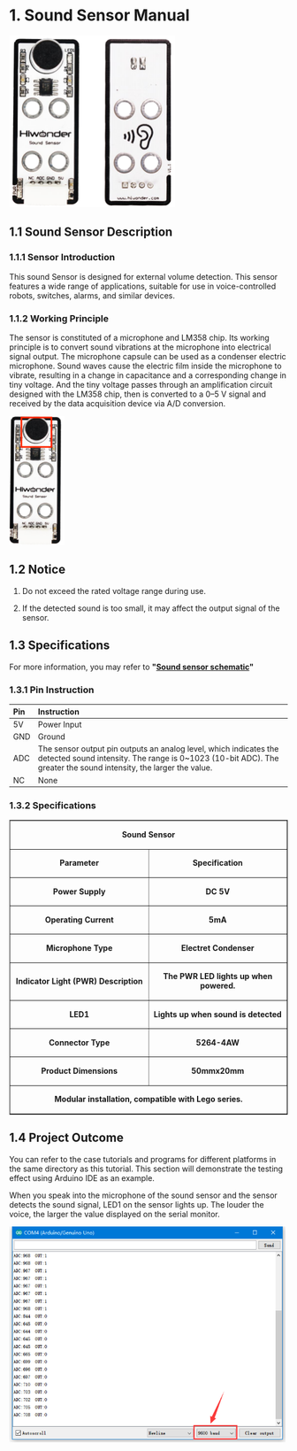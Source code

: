# 1. Sound Sensor Manual

<img class="common_img" src="../_static/media/chapter_1/section_1/media/image2.png" style="width:300px" />

## 1.1 Sound Sensor Description

### 1.1.1 Sensor Introduction

This sound Sensor is designed for external volume detection. This sensor features a wide range of applications, suitable for use in voice-controlled robots, switches, alarms, and similar devices.

### 1.1.2 Working Principle

The sensor is constituted of a microphone and LM358 chip. Its working principle is to convert sound vibrations at the microphone into electrical signal output. The microphone capsule can be used as a condenser electric microphone. Sound waves cause the electric film inside the microphone to vibrate, resulting in a change in capacitance and a corresponding change in tiny voltage. And the tiny voltage passes through an amplification circuit designed with the LM358 chip, then is converted to a 0–5 V signal and received by the data acquisition device via A/D conversion.

<img class="common_img" src="../_static/media/chapter_1/section_1/media/image3.png" style="width:100px" />

## 1.2 Notice

1.  Do not exceed the rated voltage range during use.

2.  If the detected sound is too small, it may affect the output signal of the sensor.

## 1.3 Specifications

For more information, you may refer to **"[Sound sensor schematic](https://drive.google.com/drive/folders/11CKIRmvLYKgek4l_EWTRR-dvQXqoqyYN?usp=sharing)"**

### 1.3.1 Pin Instruction

| **Pin** | **Instruction**                                              |
| :------ | :----------------------------------------------------------- |
| 5V      | Power Input                                                  |
| GND     | Ground                                                       |
| ADC     | The sensor output pin outputs an analog level, which indicates the detected sound intensity. The range is 0~1023 (10-bit ADC). The greater the sound intensity, the larger the value. |
| NC      | None                                                         |

### 1.3.2 Specifications

<table class="docutils-nobg" border="1">
<colgroup>
<col style="width: 50%" />
<col style="width: 50%" />
</colgroup>
<tbody>
<tr>
<td colspan="2" style="text-align: center;">
<p><strong>Sound Sensor</strong></p>
</td>
</tr>
<tr>
<td style="text-align: center;">
<p><strong>Parameter</strong></p>
</td>
<td style="text-align: center;">
<p><strong>Specification</strong></p>
</td>
</tr>
<tr>
<td style="text-align: center;">
<p><strong>Power Supply</strong></p>
</td>
<td style="text-align: center;">
<p><strong>DC 5V</strong></p>
</td>
</tr>
<tr>
<td style="text-align: center;">
<p><strong>Operating Current</strong></p>
</td>
<td style="text-align: center;">
<p><strong>5mA</strong></p>
</td>
</tr>
<tr>
<td style="text-align: center;">
<p><strong>Microphone Type</strong></p>
</td>
<td style="text-align: center;">
<p><strong>Electret Condenser</strong></p>
</td>
</tr>
<tr>
<td style="text-align: center;">
<p><strong>Indicator Light (PWR) Description</strong></p>
</td>
<td style="text-align: center;">
<p><strong>The PWR LED lights up when powered.</strong></p>
</td>
</tr>
<tr>
<td style="text-align: center;">
<p><strong>LED1</strong></p>
</td>
<td style="text-align: center;">
<p><strong>Lights up when sound is detected</strong></p>
</td>
</tr>
<tr>
<td style="text-align: center;">
<p><strong>Connector Type</strong></p>
</td>
<td style="text-align: center;">
<p><strong>5264-4AW</strong></p>
</td>
</tr>
<tr>
<td style="text-align: center;">
<p><strong>Product Dimensions</strong></p>
</td>
<td style="text-align: center;">
<p><strong>50mmx20mm</strong></p>
</td>
</tr>
<tr>
<td colspan="2" style="text-align: center;">
<p><strong>Modular installation, compatible with Lego series.</strong></p>
</td>
</tr>
</tbody>
</table>

## 1.4 Project Outcome

You can refer to the case tutorials and programs for different platforms in the same directory as this tutorial. This section will demonstrate the testing effect using Arduino IDE as an example.

When you speak into the microphone of the sound sensor and the sensor detects the sound signal, LED1 on the sensor lights up. The louder the voice, the larger the value displayed on the serial monitor.

<img class="common_img" src="../_static/media/chapter_1/section_1/media/image4.png" style="width:500px" />